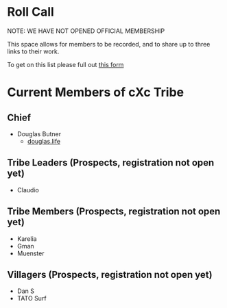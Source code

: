 # Roll Call

NOTE: WE HAVE NOT OPENED OFFICIAL MEMBERSHIP

This space allows for members to be recorded, and to share up to three links to their work. 

To get on this list please full out [this form]()

# Current Members of cXc Tribe

## Chief
- Douglas Butner
  - [douglas.life](https://douglas.life)

## Tribe Leaders (Prospects, registration not open yet)
- Claudio

## Tribe Members (Prospects, registration not open yet)
- Karelia
- Gman
- Muenster

## Villagers (Prospects, registration not open yet)
- Dan S
- TATO Surf
